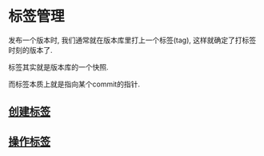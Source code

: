 # 标签管理
发布一个版本时, 我们通常就在版本库里打上一个标签(tag), 这样就确定了打标签时刻的版本了.

标签其实就是版本库的一个快照.

而标签本质上就是指向某个commit的指针.

## [创建标签](./%E5%88%9B%E5%BB%BA%E6%A0%87%E7%AD%BE.md)

## [操作标签](./%E6%93%8D%E4%BD%9C%E6%A0%87%E7%AD%BE.md)